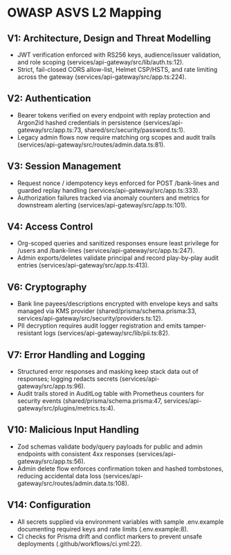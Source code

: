 # OWASP ASVS L2 Mapping

## V1: Architecture, Design and Threat Modelling
- JWT verification enforced with RS256 keys, audience/issuer validation, and role scoping (services/api-gateway/src/lib/auth.ts:12).
- Strict, fail-closed CORS allow-list, Helmet CSP/HSTS, and rate limiting across the gateway (services/api-gateway/src/app.ts:224).

## V2: Authentication
- Bearer tokens verified on every endpoint with replay protection and Argon2id hashed credentials in persistence (services/api-gateway/src/app.ts:73, shared/src/security/password.ts:1).
- Legacy admin flows now require matching org scopes and audit trails (services/api-gateway/src/routes/admin.data.ts:81).

## V3: Session Management
- Request nonce / idempotency keys enforced for POST /bank-lines and guarded replay handling (services/api-gateway/src/app.ts:333).
- Authorization failures tracked via anomaly counters and metrics for downstream alerting (services/api-gateway/src/app.ts:101).

## V4: Access Control
- Org-scoped queries and sanitized responses ensure least privilege for /users and /bank-lines (services/api-gateway/src/app.ts:247).
- Admin exports/deletes validate principal and record play-by-play audit entries (services/api-gateway/src/app.ts:413).

## V6: Cryptography
- Bank line payees/descriptions encrypted with envelope keys and salts managed via KMS provider (shared/prisma/schema.prisma:33, services/api-gateway/src/security/providers.ts:12).
- PII decryption requires audit logger registration and emits tamper-resistant logs (services/api-gateway/src/lib/pii.ts:82).

## V7: Error Handling and Logging
- Structured error responses and masking keep stack data out of responses; logging redacts secrets (services/api-gateway/src/app.ts:96).
- Audit trails stored in AuditLog table with Prometheus counters for security events (shared/prisma/schema.prisma:47, services/api-gateway/src/plugins/metrics.ts:4).

## V10: Malicious Input Handling
- Zod schemas validate body/query payloads for public and admin endpoints with consistent 4xx responses (services/api-gateway/src/app.ts:56).
- Admin delete flow enforces confirmation token and hashed tombstones, reducing accidental data loss (services/api-gateway/src/routes/admin.data.ts:108).

## V14: Configuration
- All secrets supplied via environment variables with sample .env.example documenting required keys and rate limits (.env.example:8).
- CI checks for Prisma drift and conflict markers to prevent unsafe deployments (.github/workflows/ci.yml:22).
